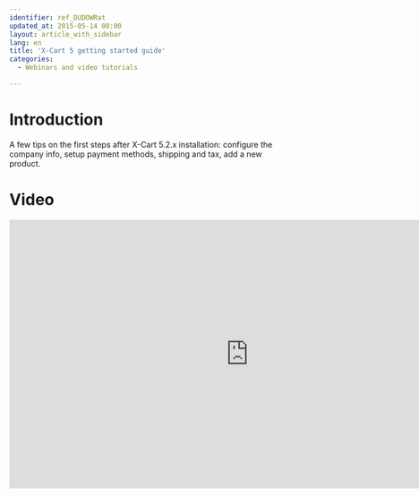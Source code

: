 ```yaml
---
identifier: ref_DUDOWRat
updated_at: 2015-05-14 00:00
layout: article_with_sidebar
lang: en
title: 'X-Cart 5 getting started guide'
categories:
  - Webinars and video tutorials

---
```



# Introduction

A few tips on the first steps after X-Cart 5.2.x installation: configure the company info, setup payment methods, shipping and tax, add a new product.

# Video

<iframe class="youtube-player" type="text/html" style="width: 853px; height: 480px" src="https://www.youtube.com/embed/lV-jyiNIfb8" frameborder="0"></iframe>